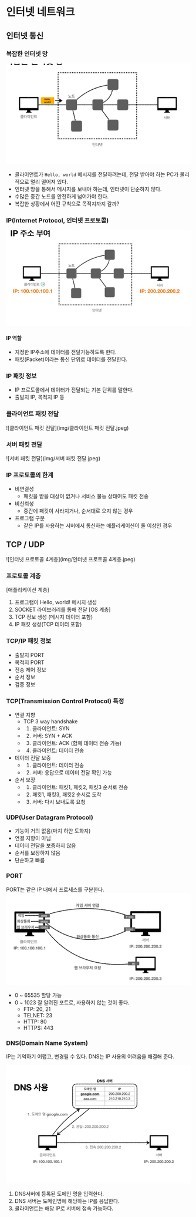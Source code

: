 # 인터넷 네트워크

## 인터넷 통신

### 복잡한 인터넷 망

![인터넷망](img/인터넷망.jpeg)

- 클라이언트가 `Hello, world` 메시지를 전달하려는데, 전달 받아야 하는 PC가 물리적으로 멀리 떨어져 있다.
- 인터넷 망을 통해서 메시지를 보내야 하는데, 인터넷이 단순하지 않다.
- 수많은 중간 노드를 안전하게 넘어가야 한다.
- 복잡한 상황에서 어떤 규칙으로 목적지까지 갈까?

### IP(Internet Protocol, 인터넷 프로토콜)

![ip주소](img/ip주소.jpeg)

#### IP 역할

- 지정한 IP주소에 데이터를 전달가능하도록 한다.
- 패킷(Packet)이라는 통신 단위로 데이터를 전달한다.

### IP 패킷 정보

- IP 프로토콜에서 데이터가 전달되는 기본 단위를 말한다.
- 출발지 IP, 목적지 IP 등

### 클라이언트 패킷 전달
![클라이언트 패킷 전달](img/클라이언트 패킷 전달.jpeg)

### 서버 패킷 전달
![서버 패킷 전달](img/서버 패킷 전달.jpeg)

### IP 프로토콜의 한계

- 비연결성
  - 패킷을 받을 대상이 없거나 서비스 불능 상태여도 패킷 전송
- 비신뢰성
  - 중간에 패킷이 사라지거나, 순서대로 오지 않는 경우
- 프로그램 구분
  - 같은 IP를 사용하는 서버에서 통신하는 애플리케이션이 둘 이상인 경우

## TCP / UDP
![인터넷 프로토콜 4계층](img/인터넷 프로토콜 4계층.jpeg)

### 프로토콜 계층
[애플리케이션 계층]
1. 프로그램이 Hello, world! 메시지 생성
2. SOCKET 라이브러리를 통해 전달
[OS 계층]
3. TCP 정보 생성 (메시지 데이터 포함)
4. IP 패킷 생성(TCP 데이터 포함)

### TCP/IP 패킷 정보
- 출발지 PORT
- 목적지 PORT
- 전송 제어 정보
- 순서 정보
- 검증 정보

### TCP(Transmission Control Protocol) 특정
- 연결 지향 
  - TCP 3 way handshake
  - 1. 클라이언트: SYN 
  - 2. 서버: SYN + ACK
  - 3. 클라이언트: ACK (함께 데이터 전송 가능)
  - 4. 클라이언트: 데이터 전송
- 데이터 전달 보증
  - 1. 클라이언트: 데이터 전송
  - 2. 서버: 응답으로 데이터 전달 확인 가능
- 순서 보장
  - 1. 클라이언트: 패킷1, 패킷2, 패킷3 순서로 전송
  - 2. 패킷1, 패킷3, 패킷2 순서로 도착
  - 3. 서버: 다시 보내도록 요청

### UDP(User Datagram Protocol)

- 기능이 거의 없음(마치 하얀 도화지)
- 연결 지향이 아님 
- 데이터 전달을 보증하지 않음
- 순서를 보장하지 않음
- 단순하고 빠름


### PORT
PORT는 같은 IP 내에서 프로세스를 구분한다.
![port](img/port.jpeg)

- 0 ~ 65535 할당 가능
- 0 ~ 1023 잘 알려진 포트로, 사용하지 않는 것이 좋다.
  - FTP: 20, 21
  - TELNET: 23
  - HTTP: 80
  - HTTPS: 443

### DNS(Domain Name System)
IP는 기억하기 어렵고, 변경될 수 있다. DNS는 IP 사용의 어려움을 해결해 준다.

![dns](img/dns.jpeg)

1. DNS서버에 등록된 도메인 명을 입력한다.
2. DNS 서버는 도메인명에 해당하는 IP를 응답한다.
3. 클라이언트는 해당 IP로 서버에 접속 가능하다.
